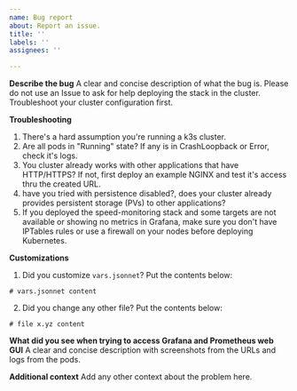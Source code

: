 ```yaml
---
name: Bug report
about: Report an issue.
title: ''
labels: ''
assignees: ''

---
```


**Describe the bug**
A clear and concise description of what the bug is. Please do not use an Issue to ask for help deploying the stack in the cluster. Troubleshoot your cluster configuration first.

**Troubleshooting**

1. There's a hard assumption you're running a k3s cluster.
2. Are all pods in "Running" state? If any is in CrashLoopback or Error, check it's logs.
3. You cluster already works with other applications that have HTTP/HTTPS? If not, first deploy an example NGINX and test it's access thru the created URL.
4. have you tried with persistence disabled?, does your cluster already provides persistent storage (PVs) to other applications?
5. If you deployed the speed-monitoring stack and some targets are not available or showing no metrics in Grafana, make sure you don't have IPTables rules or use a firewall on your nodes before deploying Kubernetes.

**Customizations**

1. Did you customize `vars.jsonnet`? Put the contents below:

```jsonnet
# vars.jsonnet content
```

2. Did you change any other file? Put the contents below:

```jsonnet
# file x.yz content
```

**What did you see when trying to access Grafana and Prometheus web GUI**
A clear and concise description with screenshots from the URLs and logs from the pods.

**Additional context**
Add any other context about the problem here.
